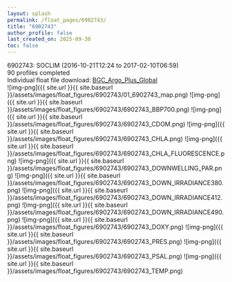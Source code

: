 ```yaml
---
layout: splash
permalink: /float_pages/6902743/
title: "6902743"
author_profile: false
last_created_on: 2025-09-30
toc: false
---
```

 
6902743: SOCLIM (2016-10-21T12:24 to 2017-02-10T06:59)\
90 profiles completed\
Individual float file download: [BGC_Argo_Plus_Global](https://ftp.soest.hawaii.edu/bgc_argo_plus/Individual_Floats/outliers_removed/6902743_Sprof_processed.nc)\
![img-png]({{ site.url }}{{ site.baseurl }}/assets/images/float_figures/6902743/01_6902743_map.png)
![img-png]({{ site.url }}{{ site.baseurl }}/assets/images/float_figures/6902743/6902743_BBP700.png)
![img-png]({{ site.url }}{{ site.baseurl }}/assets/images/float_figures/6902743/6902743_CDOM.png)
![img-png]({{ site.url }}{{ site.baseurl }}/assets/images/float_figures/6902743/6902743_CHLA.png)
![img-png]({{ site.url }}{{ site.baseurl }}/assets/images/float_figures/6902743/6902743_CHLA_FLUORESCENCE.png)
![img-png]({{ site.url }}{{ site.baseurl }}/assets/images/float_figures/6902743/6902743_DOWNWELLING_PAR.png)
![img-png]({{ site.url }}{{ site.baseurl }}/assets/images/float_figures/6902743/6902743_DOWN_IRRADIANCE380.png)
![img-png]({{ site.url }}{{ site.baseurl }}/assets/images/float_figures/6902743/6902743_DOWN_IRRADIANCE412.png)
![img-png]({{ site.url }}{{ site.baseurl }}/assets/images/float_figures/6902743/6902743_DOWN_IRRADIANCE490.png)
![img-png]({{ site.url }}{{ site.baseurl }}/assets/images/float_figures/6902743/6902743_DOXY.png)
![img-png]({{ site.url }}{{ site.baseurl }}/assets/images/float_figures/6902743/6902743_PRES.png)
![img-png]({{ site.url }}{{ site.baseurl }}/assets/images/float_figures/6902743/6902743_PSAL.png)
![img-png]({{ site.url }}{{ site.baseurl }}/assets/images/float_figures/6902743/6902743_TEMP.png)
